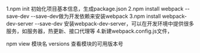 1.npm init   初始化项目基本信息，生成package.json
2.npm install webpack --save-dev    --save-dev做为开发依赖来安装webpack
3.npm install webpack-dev-server --save-dev     安装webpack-dev-server，可以在开发环境中提供很多服务，如服务器，热更新、接口代理等
4.新建webpack.config.js文件，




npm view 模块名 versions   查看模块的可用版本号